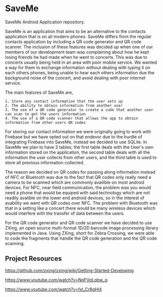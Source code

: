 # SaveMe
SaveMe Android Application repository.

SaveMe is an application that aims to be an alternative to the contacts application that is on all modern phones. SaveMe differs from the regular contacts application by including a QR code generator and QR code scanner. The inclusion of these features was decided up when one of our members of our development team was complaining about how he kept losing friends he had made when he went to concerts. This was due to concerts usually being held in an area with poor moblie service. We wanted a way for them to exchange information without dealing with typing it on each others phones, being unable to hear each others information due the background noise of the concert, and avoid dealing with poor internet service.

The main features of SaveMe are,
          
    1. Store any contact information that the user sets up
    2. The ability to obtain information from another user
    3. The use of a QR code generator to create a code that another user can scan to get the users information
    4. The use of a QR code scanner that allows the app to obtain information from other users QR codes
    
For storing our contact information we were originally going to work with Firebase but we have opted out on that endevor due to the hurdle of integrating Firebase into SaveMe, instead we decided to use SQLite. In SaveMe we plan to have 3 tables; the first table deals with the User's own information stored on the application, the second table deals with all the information the user collects from other users, and the third table is used to store all previous information collected.  

The reason we decided on QR codes for passing along information instead of NFC or Bluetooth was due to the fact that QR codes only really need a camera to be scanned which are commonly availible on most android devices. For NFC, near field communication, the problem was you would need a phone that would be equiped with said technology which are not readily avalible on the lower end android devices, so in the interest of avability we went with QR codes over NFC. The problem with Bluetooth was that in a setting like a concert there would be many wireless devices which would interfere with the transfer of data between the users. 

For the QR code generator and QR code scanner we have decided to use ZXing, an open source multi-format 1D/2D barcode image processing library implemented in Java. Using ZXing, short for Zebra Crossing, we were able to code the fragments that handle the QR code generation and the QR code scanning. 

Project Resources
-
https://github.com/zxing/zxing/wiki/Getting-Started-Developing

https://www.youtube.com/watch?v=NqFVqLqbw_g

https://www.youtube.com/watch?v=fxl_Cr8gHl4

